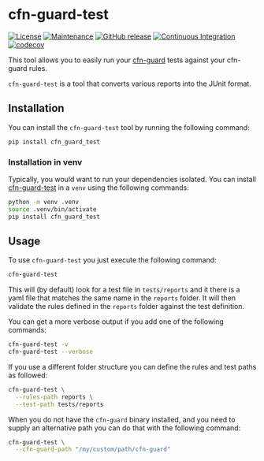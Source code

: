 # cfn-guard-test

[![License](https://img.shields.io/badge/License-MIT-green.svg)](./LICENSE.md)
[![Maintenance](https://img.shields.io/badge/Maintained-yes-green.svg)](https://github.com/Nr18/cfn-guard-test/graphs/commit-activity)
[![GitHub release](https://img.shields.io/github/release/Nr18/cfn-guard-test.svg)](https://github.com/Nr18/cfn-guard-test/releases/)
[![Continuous Integration](https://github.com/Nr18/cfn-guard-test/actions/workflows/ci.yml/badge.svg)](https://github.com/Nr18/cfn-guard-test/actions/workflows/ci.yml)
[![codecov](https://codecov.io/gh/Nr18/cfn-guard-test/branch/main/graph/badge.svg?token=RMPJ8DBMKZ)](https://codecov.io/gh/Nr18/cfn-guard-test)

This tool allows you to easily run your [cfn-guard][cfn-guard] tests against your cfn-guard rules.

`cfn-guard-test` is a tool that converts various reports into the JUnit format.

## Installation

You can install the `cfn-guard-test` tool by running the following command:

```bash
pip install cfn_guard_test
```

### Installation in venv

Typically, you would want to run your dependencies isolated. You can install [cfn-guard-test][cfn-guard-test] in a `venv`
using the following commands:

```bash
python -m venv .venv
source .venv/bin/activate
pip install cfn_guard_test
```

## Usage

To use `cfn-guard-test` you just execute the following command:

```bash
cfn-guard-test
```

This will (by default) look for a test file in `tests/reports` and it there is a yaml file that matches the same name in
the `reports` folder. It will then validate the rules defined in the `reports` folder against the test definition.

You can get a more verbose output if you add one of the following commands:

```bash
cfn-guard-test -v
cfn-guard-test --verbose
```

If you use a different folder structure you can define the rules and test paths as followed:

```bash
cfn-guard-test \
  --rules-path reports \
  --test-path tests/reports
```

When you do not have the `cfn-guard` binary installed, and you need to supply an alternative path you can do that with
the following command:

```bash
cfn-guard-test \
  --cfn-guard-path "/my/custom/path/cfn-guard"
```

[cfn-guard]: https://github.com/aws-cloudformation/cloudformation-guard "AWS CloudFormation Guard"
[cfn-guard-test]: https://github.com/Nr18/cfn-guard-test "CloudFormation Guard Test"
